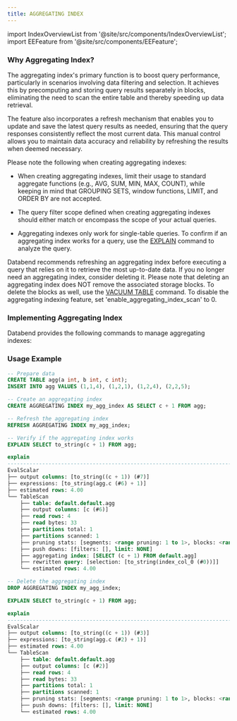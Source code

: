 ```yaml
---
title: AGGREGATING INDEX
---
```

import IndexOverviewList from '@site/src/components/IndexOverviewList';
import EEFeature from '@site/src/components/EEFeature';

<EEFeature featureName='AGGREGATING INDEX'/>

### Why Aggregating Index?

The aggregating index's primary function is to boost query performance, particularly in scenarios involving data filtering and selection. It achieves this by precomputing and storing query results separately in blocks, eliminating the need to scan the entire table and thereby speeding up data retrieval.

The feature also incorporates a refresh mechanism that enables you to update and save the latest query results as needed, ensuring that the query responses consistently reflect the most current data. This manual control allows you to maintain data accuracy and reliability by refreshing the results when deemed necessary.

Please note the following when creating aggregating indexes:

- When creating aggregating indexes, limit their usage to standard aggregate functions (e.g., AVG, SUM, MIN, MAX, COUNT), while keeping in mind that GROUPING SETS, window functions, LIMIT, and ORDER BY are not accepted.

- The query filter scope defined when creating aggregating indexes should either match or encompass the scope of your actual queries.

- Aggregating indexes only work for single-table queries. To confirm if an aggregating index works for a query, use the [EXPLAIN](../../90-explain-cmds/explain.md) command to analyze the query.

Databend recommends refreshing an aggregating index before executing a query that relies on it to retrieve the most up-to-date data. If you no longer need an aggregating index, consider deleting it. Please note that deleting an aggregating index does NOT remove the associated storage blocks. To delete the blocks as well, use the [VACUUM TABLE](../20-table/91-vacuum-table.md) command. To disable the aggregating indexing feature, set 'enable_aggregating_index_scan' to 0.

### Implementing Aggregating Index

Databend provides the following commands to manage aggregating indexes:

<IndexOverviewList />

### Usage Example

```sql
-- Prepare data
CREATE TABLE agg(a int, b int, c int);
INSERT INTO agg VALUES (1,1,4), (1,2,1), (1,2,4), (2,2,5);

-- Create an aggregating index
CREATE AGGREGATING INDEX my_agg_index AS SELECT c + 1 FROM agg;

-- Refresh the aggregating index
REFRESH AGGREGATING INDEX my_agg_index;

-- Verify if the aggregating index works
EXPLAIN SELECT to_string(c + 1) FROM agg;

explain                                                                                                           |
------------------------------------------------------------------------------------------------------------------+
EvalScalar                                                                                                        |
├── output columns: [to_string((c + 1)) (#7)]                                                                     |
├── expressions: [to_string(agg.c (#6) + 1)]                                                                      |
├── estimated rows: 4.00                                                                                          |
└── TableScan                                                                                                     |
    ├── table: default.default.agg                                                                                |
    ├── output columns: [c (#6)]                                                                                  |
    ├── read rows: 4                                                                                              |
    ├── read bytes: 33                                                                                            |
    ├── partitions total: 1                                                                                       |
    ├── partitions scanned: 1                                                                                     |
    ├── pruning stats: [segments: <range pruning: 1 to 1>, blocks: <range pruning: 1 to 1, bloom pruning: 0 to 0>]|
    ├── push downs: [filters: [], limit: NONE]                                                                    |
    ├── aggregating index: [SELECT (c + 1) FROM default.agg]                                                      |
    ├── rewritten query: [selection: [to_string(index_col_0 (#0))]]                                               |
    └── estimated rows: 4.00                                                                                      |

-- Delete the aggregating index
DROP AGGREGATING INDEX my_agg_index;

EXPLAIN SELECT to_string(c + 1) FROM agg;

explain                                                                                                           |
------------------------------------------------------------------------------------------------------------------+
EvalScalar                                                                                                        |
├── output columns: [to_string((c + 1)) (#3)]                                                                     |
├── expressions: [to_string(agg.c (#2) + 1)]                                                                      |
├── estimated rows: 4.00                                                                                          |
└── TableScan                                                                                                     |
    ├── table: default.default.agg                                                                                |
    ├── output columns: [c (#2)]                                                                                  |
    ├── read rows: 4                                                                                              |
    ├── read bytes: 33                                                                                            |
    ├── partitions total: 1                                                                                       |
    ├── partitions scanned: 1                                                                                     |
    ├── pruning stats: [segments: <range pruning: 1 to 1>, blocks: <range pruning: 1 to 1, bloom pruning: 0 to 0>]|
    ├── push downs: [filters: [], limit: NONE]                                                                    |
    └── estimated rows: 4.00                                                                                      |
```